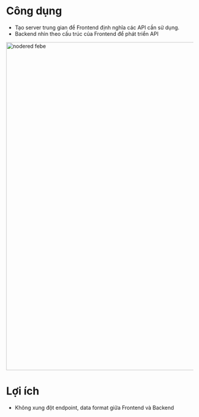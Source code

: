 # Công dụng

- Tạo server trung gian để Frontend định nghĩa các API cần sử dụng.
- Backend nhìn theo cấu trúc của Frontend để phát triển API
<img width="881" alt="nodered febe" src="https://github.com/PiedTeam/DreameCloneTraining-Communication-Server/assets/113448161/9032242e-ace0-481e-be16-6ce3a799b8d1">

# Lợi ích

- Không xung đột endpoint, data format giữa Frontend và Backend

